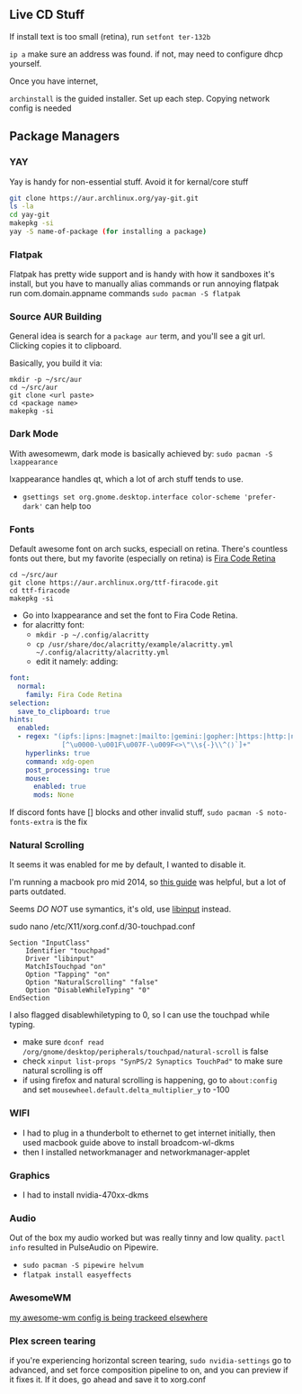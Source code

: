 ## Live CD Stuff

If install text is too small (retina), 
run `setfont ter-132b`

`ip a` make sure an address was found. if not, may need to configure dhcp yourself.

Once you have internet, 

`archinstall` is the guided installer. Set up each step. Copying network config is needed

## Package Managers

### YAY

Yay is handy for non-essential stuff. Avoid it for kernal/core stuff
```sh
git clone https://aur.archlinux.org/yay-git.git
ls -la
cd yay-git
makepkg -si
yay -S name-of-package (for installing a package)
```

### Flatpak

Flatpak has pretty wide support and is handy with how it sandboxes it's install, but you have to manually alias commands or run annoying flatpak run com.domain.appname commands
`sudo pacman -S flatpak`

### Source AUR Building

General idea is search for a `package aur` term, and you'll see a git url. Clicking copies it to clipboard.

Basically, you build it via:
```
mkdir -p ~/src/aur
cd ~/src/aur
git clone <url paste>
cd <package name>
makepkg -si
```

### Dark Mode

With awesomewm, dark mode is basically achieved by:
`sudo pacman -S lxappearance`

lxappearance handles qt, which a lot of arch stuff tends to use.
- `gsettings set org.gnome.desktop.interface color-scheme 'prefer-dark'` can help too


### Fonts
Default awesome font on arch sucks, especiall on retina. There's countless fonts out there, but my favorite (especially on retina) is [Fira Code Retina](https://aur.archlinux.org/packages/ttf-firacode)
```
cd ~/src/aur
git clone https://aur.archlinux.org/ttf-firacode.git
cd ttf-firacode
makepkg -si
```
- Go into lxappearance and set the font to Fira Code Retina.
- for alacritty font:
  - `mkdir -p ~/.config/alacritty`
  - `cp /usr/share/doc/alacritty/example/alacritty.yml ~/.config/alacritty/alacritty.yml`
  - edit it namely: adding:
```yaml
font:
  normal:
    family: Fira Code Retina
selection:
  save_to_clipboard: true
hints:
  enabled:
  - regex: "(ipfs:|ipns:|magnet:|mailto:|gemini:|gopher:|https:|http:|news:|file:|git:|ssh:|ftp:)\
             [^\u0000-\u001F\u007F-\u009F<>\"\\s{-}\\^⟨⟩`]+"
    hyperlinks: true
    command: xdg-open
    post_processing: true
    mouse:
      enabled: true
      mods: None
```

If discord fonts have [] blocks and other invalid stuff,
`sudo pacman -S noto-fonts-extra` is the fix

### Natural Scrolling

It seems it was enabled for me by default, I wanted to disable it.

I'm running a macbook pro mid 2014, so [this guide](https://wiki.archlinux.org/title/MacBookPro11,x) was helpful, but a lot of parts outdated.

Seems *DO NOT* use symantics, it's old, use [libinput](https://wiki.archlinux.org/title/Libinput) instead.

sudo nano /etc/X11/xorg.conf.d/30-touchpad.conf
```
Section "InputClass"
    Identifier "touchpad"
    Driver "libinput"
    MatchIsTouchpad "on"
    Option "Tapping" "on"
    Option "NaturalScrolling" "false"
    Option "DisableWhileTyping" "0"
EndSection
```
I also flagged disablewhiletyping to 0, so I can use the touchpad while typing.
- make sure `dconf read /org/gnome/desktop/peripherals/touchpad/natural-scroll` is false
- check `xinput list-props "SynPS/2 Synaptics TouchPad"` to make sure natural scrolling is off
- if using firefox and natural scrolling is happening, go to `about:config` and set `mousewheel.default.delta_multiplier_y` to -100


### WIFI
- I had to plug in a thunderbolt to ethernet to get internet initially, then used macbook guide above to install broadcom-wl-dkms
- then I installed networkmanager and networkmanager-applet

### Graphics
- I had to install nvidia-470xx-dkms

### Audio

Out of the box my audio worked but was really tinny and low quality.
`pactl info` resulted in PulseAudio on Pipewire.
- `sudo pacman -S pipewire helvum`
- `flatpak install easyeffects`

### AwesomeWM

[my awesome-wm config is being trackeed elsewhere](https://github.com/xackery/awesome-wm)

### Plex screen tearing

if you're experiencing horizontal screen tearing,
`sudo nvidia-settings`
go to advanced, and set force composition pipeline to on, and you can preview if it fixes it. If it does, go ahead and save it to xorg.conf